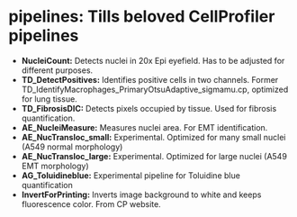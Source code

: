 pipelines: Tills beloved CellProfiler pipelines
================================================

* __NucleiCount:__ Detects nuclei in 20x Epi eyefield. Has to be adjusted for different purposes.
* __TD_DetectPositives:__ Identifies positive cells in two channels. Former TD_IdentifyMacrophages_PrimaryOtsuAdaptive_sigmamu.cp, optimized for lung tissue.
* __TD_FibrosisDIC:__ Detects pixels occupied by tissue. Used for fibrosis quantification.
* __AE_NucleiMeasure:__ Measures nuclei area. For EMT identification.
* __AE_NucTransloc_small:__ Experimental. Optimized for many small nuclei (A549 normal morphology)
* __AE_NucTransloc_large:__ Experimental. Optimized for large nuclei (A549 EMT morphology)
* __AG_Toluidineblue:__ Experimental pipeline for Toluidine blue quantification
* __InvertForPrinting:__ Inverts image background to white and keeps 
fluorescence color. From CP website.
